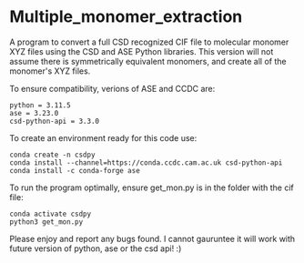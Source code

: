 # Multiple_monomer_extraction
A program to convert a full CSD recognized CIF file to molecular monomer XYZ files using the CSD and ASE Python libraries. This version will not assume there is symmetrically equivalent monomers, and create all of the monomer's XYZ files.

To ensure compatibility, verions of ASE and CCDC are:
```
python = 3.11.5
ase = 3.23.0
csd-python-api = 3.3.0
```

To create an environment ready for this code use:

```
conda create -n csdpy
conda install --channel=https://conda.ccdc.cam.ac.uk csd-python-api
conda install -c conda-forge ase
```

To run the program optimally, ensure get_mon.py is in the folder with the cif file:
```
conda activate csdpy
python3 get_mon.py
```

Please enjoy and report any bugs found. I cannot gauruntee it will work with future version of python, ase or the csd api! :) 
